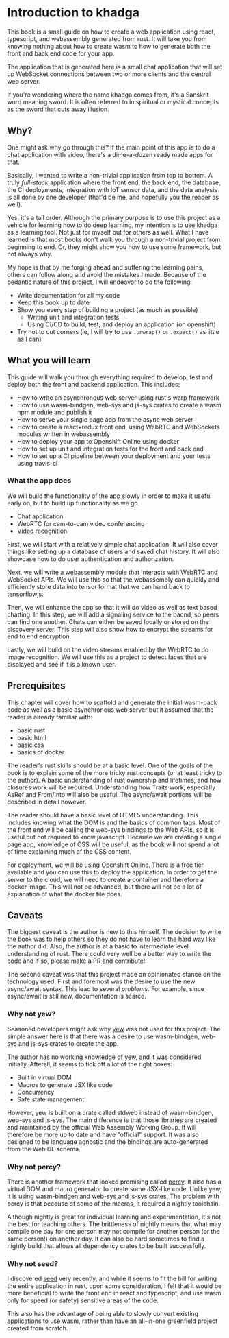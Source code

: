# Introduction to khadga

This book is a small guide on how to create a web application using react, typescript, and
webassembly generated from rust.  It will take you from knowing nothing about how to create wasm to
how to generate both the front and back end code for your app.

The application that is generated here is a small chat application that will set up WebSocket
connections between two or more clients and the central web server.

If you're wondering where the name khadga comes from, it's a Sanskrit word meaning sword.  It is
often referred to in spiritual or mystical concepts as the sword that cuts away illusion.

## Why?

One might ask why go through this?  If the main point of this app is to do a chat application with
video, there's a dime-a-dozen ready made apps for that.

Basically, I wanted to write a non-trivial application from top to bottom.  A truly _full-stack_
application where the front end, the back end, the database, the CI deployments, integration with
IoT sensor data, and the data analysis is all done by one developer (that'd be me, and hopefully you
the reader as well).

Yes, it's a tall order.  Although the primary purpose is to use this project as a vehicle for
learning how to do deep learning, my intention is to use khadga as a learning tool.  Not just for
myself but for others as well.  What I have learned is that most books don't walk you through a
non-trivial project from beginning to end.  Or, they might show you how to use some framework, but
not always why.

My hope is that by me forging ahead and suffering the learning pains, others can follow along and
avoid the mistakes I made.  Because of the pedantic nature of this project, I will endeavor to do
the following:

- Write documentation for all my code
- Keep this book up to date
- Show you every step of building a project (as much as possible)
  - Writing unit and integration tests
  - Using CI/CD to build, test, and deploy an application (on openshift)
- Try not to cut corners (ie, I will try to use `.unwrap()` or `.expect()` as little as I can)

## What you will learn

This guide will walk you through everything required to develop, test and deploy both the front and
backend application. This includes:

- How to write an asynchronous web server using rust's warp framework
- How to use wasm-bindgen, web-sys and js-sys crates to create a wasm npm module and publish it
- How to serve your single page app from the async web server
- How to create a react+redux front end, using WebRTC and WebSockets modules written in webassembly
- How to deploy your app to Openshift Online using docker
- How to set up unit and integration tests for the front and back end
- How to set up a CI pipeline between your deployment and your tests using travis-ci

### What the app does

We will build the functionality of the app slowly in order to make it useful early on, but to build
up functionality as we go.

- Chat application
- WebRTC for cam-to-cam video conferencing
- Video recognition

First, we will start with a relatively simple chat application.  It will also cover things like
setting up a database of users and saved chat history.  It will also showcase how to do user
authentication and authorization.

Next, we will write a webassembly module that interacts with WebRTC and WebSocket APIs.  We will use
this so that the webassembly can quickly and efficiently store data into tensor format that we can
hand back to tensorflowjs.

Then, we will enhance the app so that it will do video as well as text based chatting.  In this
step, we will add a signaling service to the bacnd, so peers can find one another.  Chats can either
be saved locally or stored on the discovery server. This step will also show how to encrypt the
streams for end to end encryption.

Lastly, we will build on the video streams enabled by the WebRTC to do image recognition.  We will
use this as a project to detect faces that are displayed and see if it is a known user.

## Prerequisites

This chapter will cover how to scaffold and generate the initial wasm-pack code as well as a basic
asynchronous web server but it assumed that the reader is already familiar with:

- basic rust
- basic html
- basic css
- basics of docker

The reader's rust skills should be at a basic level.  One of the goals of the book is to explain
some of the more tricky rust concepts (or at least tricky to the author).  A basic understanding of
rust ownership and lifetimes, and how closures work will be required.  Understanding how Traits
work, especially AsRef and From/Into will also be useful. The async/await portions will be described
in detail however.

The reader should have a basic level of HTML5 understanding.  This includes knowing what the DOM is
and the basics of common tags.  Most of the front end will be calling the web-sys bindings to the
Web APIs, so it is useful but not required to know javascript.  Because we are creating a single
page app, knowledge of CSS will be useful, as the book will not spend a lot of time explaining much
of the CSS content.

For deployment, we will be using Openshift Online.  There is a free tier available and you can use
this to deploy the application.  In order to get the server to the cloud, we will need to create a
container and therefore a docker image. This will not be advanced, but there will not be a lot of
explanation of what the docker file does.

## Caveats

The biggest caveat is the author is new to this himself.  The decision to write the book was to help
others so they do not have to learn the hard way like the author did.  Also, the author is at a
basic to intermediate level understanding of rust.  There could very well be a better way to write
the code and if so, please make a PR and contribute!

The second caveat was that this project made an opinionated stance on the technology used.  First
and foremost was the desire to use the new async/await syntax.  This lead to several _problems_.
For example, since async/await is still new, documentation is scarce.

### Why not yew?

Seasoned developers might ask why [yew][-yew] was not used for this project.  The simple answer here
is that there was a desire to use wasm-bindgen, web-sys and js-sys crates to create the app.

The author has no working knowledge of yew, and it was considered initially.  Afterall, it seems to
tick off a lot of the right boxes:

- Built in virtual DOM
- Macros to generate JSX like code
- Concurrency
- Safe state management

However, yew is built on a crate called stdweb instead of wasm-bindgen, web-sys and js-sys.  The
main difference is that those libraries are created and maintained by the official Web Assembly
Working Group.  It will therefore be more up to date and have "official" support.  It was also
designed to be language agnostic and the bindings are auto-generated from the WebIDL schema.

### Why not percy?

There is another framework that looked promising called [percy][-percy].  It also has a virtual DOM
and macro generator to create some JSX-like code. Unlike yew, it is using wasm-bindgen and web-sys
and js-sys crates. The problem with percy is that because of some of the macros, it required a
nightly toolchain.

Although nightly is great for individual learning and experimentation, it's not the best for
teaching others.  The brittleness of nightly means that what may compile one day for one person may
not compile for another person (or the same person!) on another day.  It can also be hard sometimes
to find a nightly build that allows all dependency crates to be built successfully.

### Why not seed?

I discovered [seed][-seed] very recently, and while it seems to fit the bill for writing the entire
application in rust, upon some consideration, I felt that it would be more beneficial to write the
front end in react and typescript, and use wasm only for speed (or safety) sensitive areas of the
code.

This also has the advantage of being able to slowly convert existing applications to use wasm,
rather than have an all-in-one greenfield project created from scratch.

[-yew]: https://github.com/yewstack/yew
[-seed]: https://seed-rs.org/
[-percy]: https://github.com/chinedufn/percy